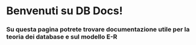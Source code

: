 # Benvenuti su DB Docs!

### Su questa pagina potrete trovare documentazione utile per la teoria dei database e sul modello E-R
